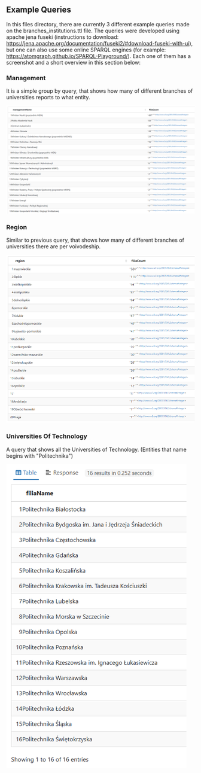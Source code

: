 ## Example Queries

In this files directory, there are currently 3 different example queries made on the branches_institutions.ttl file.
The queries were developed using apache jena fuseki (instructions to download: https://jena.apache.org/documentation/fuseki2/#download-fuseki-with-ui), but one can also use some online SPARQL engines (for example: https://atomgraph.github.io/SPARQL-Playground/).
Each one of them has a screenshot and a short overview in this section below:


### Management

It is a simple group by query, that shows how many of different branches of universities reports to what entity.

![management_count](images/management_count_image.png)


### Region

Similar to previous query, that shows how many of different branches of universities there are per voivodeship.

![region_count](images/region_count_image.png)


### Universities Of Technology

A query that shows all the Universities of Technology. (Entities that name begins with "Politechnika")

![universities_of_technology](images/universities_of_technology_image.png)
